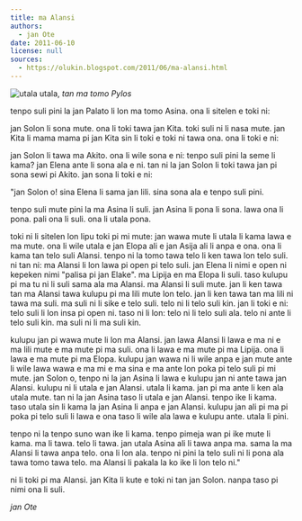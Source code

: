 ```yaml
---
title: ma Alansi
authors:
  - jan Ote
date: 2011-06-10
license: null
sources:
  - https://olukin.blogspot.com/2011/06/ma-alansi.html
---
```


![utala](https://blogger.googleusercontent.com/img/b/R29vZ2xl/AVvXsEiBXTB78Ep1dulL5KgKRnEmEvX-qe3DTFrKNoehjsqZuE2y-RwEUjG5ZdsmBudkY3FJ5qfV2Wx2EKS-nx2JS139RVca9tt2dJ3p7TxySL-8tDEJ6mHumlqRD2iqsAxcoY8C8hyrguW4UgYS/s320/utala.jpg)
utala, *tan ma tomo Pylos*

tenpo suli pini la jan Palato li lon ma tomo Asina. ona li sitelen e toki ni:

jan Solon li sona mute. ona li toki tawa jan Kita. toki suli ni li nasa mute. jan Kita li mama mama pi jan Kita sin li toki e toki ni tawa ona. ona li toki e ni:

jan Solon li tawa ma Akito. ona li wile sona e ni: tenpo suli pini la seme li kama? jan Elena ante li sona ala e ni. tan ni la jan Solon li toki tawa jan pi sona sewi pi Akito. jan sona li toki e ni:

"jan Solon o! sina Elena li sama jan lili. sina sona ala e tenpo suli pini.

tenpo suli mute pini la ma Asina li suli. jan Asina li pona li sona. lawa ona li pona. pali ona li suli. ona li utala pona.

toki ni li sitelen lon lipu toki pi mi mute: jan wawa mute li utala li kama lawa e ma mute. ona li wile utala e jan Elopa ali e jan Asija ali li anpa e ona. ona li kama tan telo suli Alansi. tenpo ni la tomo tawa telo li ken tawa lon telo suli. ni tan ni: ma Alansi li lon lawa pi open pi telo suli. jan Elena li nimi e open ni kepeken nimi "palisa pi jan Elake". ma Lipija en ma Elopa li suli. taso kulupu pi ma tu ni li suli sama ala ma Alansi. ma Alansi li suli mute. jan li ken tawa tan ma Alansi tawa kulupu pi ma lili mute lon telo. jan li ken tawa tan ma lili ni tawa ma suli. ma suli ni li sike e telo suli. telo ni li telo suli kin. jan li toki e ni: telo suli li lon insa pi open ni. taso ni li lon: telo ni li telo suli ala. telo ni ante li telo suli kin. ma suli ni li ma suli kin.

kulupu jan pi wawa mute li lon ma Alansi. jan lawa Alansi li lawa e ma ni e ma lili mute e ma mute pi ma suli. ona li lawa e ma mute pi ma Lipija. ona li lawa e ma mute pi ma Elopa. kulupu jan wawa ni li wile anpa e jan mute ante li wile lawa wawa e ma mi e ma sina e ma ante lon poka pi telo suli pi mi mute. jan Solon o, tenpo ni la jan Asina li lawa e kulupu jan ni ante tawa jan Alansi. kulupu ni li utala e jan Alansi. utala li kama. jan pi ma ante li ken ala utala mute. tan ni la jan Asina taso li utala e jan Alansi. tenpo ike li kama. taso utala sin li kama la jan Asina li anpa e jan Alansi. kulupu jan ali pi ma pi poka pi telo suli li lawa e ona taso li wile ala lawa e kulupu ante. utala li pini.

tenpo ni la tenpo suno wan ike li kama. tenpo pimeja wan pi ike mute li kama. ma li tawa. telo li tawa. jan utala Asina ali li tawa anpa ma. sama la ma Alansi li tawa anpa telo. ona li lon ala. tenpo ni pini la telo suli ni li pona ala tawa tomo tawa telo. ma Alansi li pakala la ko ike li lon telo ni."

ni li toki pi ma Alansi. jan Kita li kute e toki ni tan jan Solon. nanpa taso pi nimi ona li suli.

*jan Ote*
